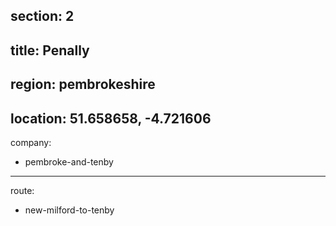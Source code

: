 section: 2
----
title: Penally
----
region: pembrokeshire
----
location: 51.658658, -4.721606
----
company:
- pembroke-and-tenby
----
route:
- new-milford-to-tenby
